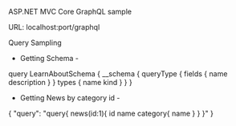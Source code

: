 ﻿ ASP.NET MVC Core GraphQL sample

URL: localhost:port/graphql

Query Sampling

- Getting Schema -

query LearnAboutSchema {
  __schema {
    queryType {
      fields {
        name
        description
      }
    }
		 types {
      name
      kind
    }
  }
}

- Getting News by category id -

{ 
 "query":
  "query{
     news(id:1){
       id 
       name
       category{
       	name
       }
     }
   }"
}
